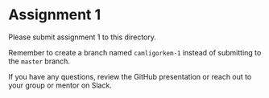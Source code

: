 # Assignment 1

Please submit assignment 1 to this directory.

Remember to create a branch named `camligorkem-1` 
instead of submitting to the `master` branch.

If you have any questions, review the GitHub presentation or reach
out to your group or mentor on Slack.
